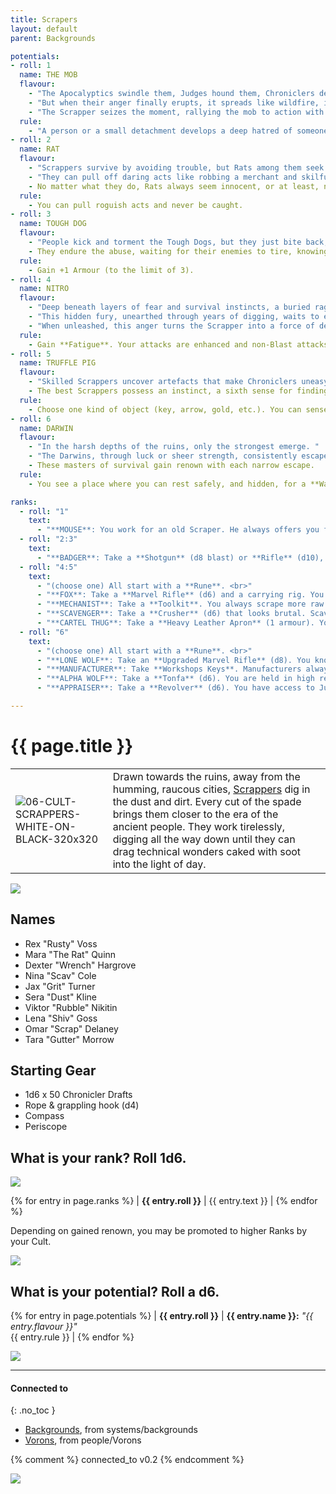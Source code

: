 ```yaml
---
title: Scrapers
layout: default
parent: Backgrounds

potentials:
- roll: 1
  name: THE MOB
  flavour:
    - "The Apocalyptics swindle them, Judges hound them, Chroniclers deceive them, and the Clans drive them away. "
    - "But when their anger finally erupts, it spreads like wildfire, igniting a shared fury among the crowd. "
    - "The Scrapper seizes the moment, rallying the mob to action with a few well-chosen words. "
  rule:
    - "A person or a small detachment develops a deep hatred of someone of your choice from another Cult. "
- roll: 2
  name: RAT
  flavour:
    - "Scrappers survive by avoiding trouble, but Rats among them seek it out while seamlessly blending into the crowd. "
    - "They can pull off daring acts like robbing a merchant and skilfully shifting the blame to an unsuspecting bystander, disappearing into the throng with their loot unnoticed. "
    - No matter what they do, Rats always seem innocent, or at least, no one can ever prove otherwise.
  rule:
    - You can pull roguish acts and never be caught.
- roll: 3
  name: TOUGH DOG
  flavour:
    - "People kick and torment the Tough Dogs, but they just bite back, taunting, 'Is that all you've got?'. "
    - They endure the abuse, waiting for their enemies to tire, knowing they can take more punishment than most.
  rule:
    - Gain +1 Armour (to the limit of 3).
- roll: 4
  name: NITRO
  flavour:
    - "Deep beneath layers of fear and survival instincts, a buried rage simmers within, fuelled by the contempt of those who see them as mere dirt diggers. "
    - "This hidden fury, unearthed through years of digging, waits to erupt and consume anyone who dares look down on them. "
    - "When unleashed, this anger turns the Scrapper into a force of devastation, striking with unmatched ferocity."
  rule:
    - Gain **Fatigue**. Your attacks are enhanced and non-Blast attacks are impaired against you, until you take damage.
- roll: 5
  name: TRUFFLE PIG
  flavour:
    - "Skilled Scrappers uncover artefacts that make Chroniclers uneasy as they reluctantly part with their Drafts, while less fortunate Scrappers barely earn more than the scrap’s worth. "
    - The best Scrappers possess an instinct, a sixth sense for finding hidden treasures and avoiding dangers in the ruins.
  rule:
    - Choose one kind of object (key, arrow, gold, etc.). You can sense the nearest example.
- roll: 6
  name: DARWIN
  flavour:
    - "In the harsh depths of the ruins, only the strongest emerge. "
    - "The Darwins, through luck or sheer strength, consistently escape the most desperate situations. "
    - These masters of survival gain renown with each narrow escape.
  rule:
    - You see a place where you can rest safely, and hidden, for a **Watch** (you still have to get there safely).

ranks:
  - roll: "1"
    text:
      - "**MOUSE**: You work for an old Scraper. He always offers you food. <br>"
  - roll: "2:3"
    text:
      - "**BADGER**: Take a **Shotgun** (d8 blast) or **Rifle** (d10), and a **Rune**. Other scrapers recognise when you scratch your **Rune** on walls. <br>" 
  - roll: "4:5"
    text:
      - "(choose one) All start with a **Rune**. <br>" 
      - "**FOX**: Take a **Marvel Rifle** (d6) and a carrying rig. You have a foxhole you can use for hiding, protection and storage. <br>"
      - "**MECHANIST**: Take a **Toolkit**. You always scrape more raw materials when dismantling. <br>"
      - "**SCAVENGER**: Take a **Crusher** (d6) that looks brutal. Scavengers always help each other out. <br>"
      - "**CARTEL THUG**: Take a **Heavy Leather Apron** (1 armour). You have a Cartel tattoo in your forehead, and Appraisers always leave you alone. <br>"
  - roll: "6"
    text:
      - "(choose one) All start with a **Rune**. <br>" 
      - "**LONE WOLF**: Take an **Upgraded Marvel Rifle** (d8). You know your territory like no one else. <br>"
      - "**MANUFACTURER**: Take **Workshops Keys**. Manufacturers always give access to each other's workshops. <br>"
      - "**ALPHA WOLF**: Take a **Tonfa** (d6). You are held in high regard by Judges, Spitalians, Chroniclers and Helvectics. <br>"
      - "**APPRAISER**: Take a **Revolver** (d6). You have access to Judges and can negotiate with Chroniclers on behalf of other Scrapers. <br>"

---
```


# {{ page.title }}

|                                                                                                                |                                                                                                                                                                                                                                                                                                                                                            |     |
| -------------------------------------------------------------------------------------------------------------- | ---------------------------------------------------------------------------------------------------------------------------------------------------------------------------------------------------------------------------------------------------------------------------------------------------------------------------------------------------------- | --- |
| ![06-CULT-SCRAPPERS-WHITE-ON-BLACK-320x320](../../../imgs/icons/06-CULT-SCRAPPERS-WHITE-ON-BLACK-320x320.webp) | Drawn towards the ruins, away from the humming, raucous cities, [Scrappers](https://degenesis.com/world/cults/scrappers) dig in the dust and dirt. Every cut of the spade brings them closer to the era of the ancient people. They work tirelessly, digging all the way down until they can drag technical wonders caked with soot into the light of day. |     |

![](https://a.storyblok.com/f/72501/2715x3840/59d5c5c899/006-scrappers-archetype.jpg)

## Names

- Rex "Rusty" Voss
- Mara "The Rat" Quinn
- Dexter "Wrench" Hargrove
- Nina "Scav" Cole
- Jax "Grit" Turner
- Sera "Dust" Kline
- Viktor "Rubble" Nikitin
- Lena "Shiv" Goss
- Omar "Scrap" Delaney
- Tara "Gutter" Morrow

## Starting Gear

- 1d6 x 50 Chronicler Drafts
- Rope & grappling hook (d4)
- Compass
- Periscope

## What is your rank? Roll 1d6.

![](https://i.imgur.com/KFQ3EBG.png)

{% for entry in page.ranks %}
| **{{ entry.roll }}** | {{ entry.text }} | {% endfor %}

Depending on gained renown, you may be promoted to higher Ranks by your Cult.

![](https://i.imgur.com/xcLiuvS.png)

## What is your potential? Roll a d6.

{% for entry in page.potentials %}
| **{{ entry.roll }}** | **{{ entry.name }}:** *"{{ entry.flavour }}"* <br> {{ entry.rule }} | {% endfor %}


![](https://i.imgur.com/TA3vnRv.png)


---
#### Connected to
{: .no_toc }

<!-- QueryToSerialize: LIST without ID "["+ title + "](https://terra-campaigns.github.io/" + regexreplace(file.path, ".md", "") + ")" + ", from " + regexreplace(file.folder, "^[^\/]*\/", "") FROM ([[]]) OR outgoing([[]]) WHERE (file.path != this.file.path AND title != null) SORT file.folder DESC -->
<!-- SerializedQuery: LIST without ID "["+ title + "](https://terra-campaigns.github.io/" + regexreplace(file.path, ".md", "") + ")" + ", from " + regexreplace(file.folder, "^[^\/]*\/", "") FROM ([[]]) OR outgoing([[]]) WHERE (file.path != this.file.path AND title != null) SORT file.folder DESC -->
- [Backgrounds](https://terra-campaigns.github.io/degenesis/systems/backgrounds/index), from systems/backgrounds
- [Vorons](https://terra-campaigns.github.io/degenesis/people/Vorons/index), from people/Vorons
<!-- SerializedQuery END -->


{% comment %}
connected_to v0.2
{% endcomment %}

![](https://img2.storyblok.com/3492x1964/filters:quality(90)/f/72501/3508x1973/32682ccbb9/opener-scrappers.jpg)